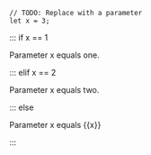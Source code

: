 ```rhai exec
// TODO: Replace with a parameter
let x = 3;
```

::: if x == 1

Parameter x equals one.

::: elif x == 2

Parameter x equals two.

::: else

Parameter x equals {{x}}

:::
